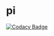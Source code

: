 # pi

[![Codacy Badge](https://app.codacy.com/project/badge/Grade/2ffdf77bde5d4e61ac029d6371a952c6)](https://www.codacy.com/gh/PRIS2/pi/dashboard?utm_source=github.com&amp;utm_medium=referral&amp;utm_content=PRIS2/pi&amp;utm_campaign=Badge_Grade)